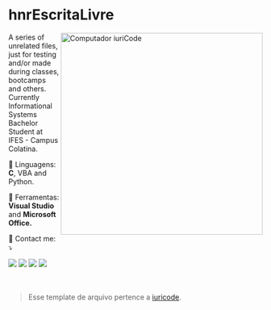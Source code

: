 # hnrEscritaLivre

<img src="https://raw.githubusercontent.com/MicaelliMedeiros/micaellimedeiros/master/image/computer-illustration.png" min-width="400px" max-width="400px" width="400px" align="right" alt="Computador iuriCode">

<p align="left"> 
  A series of unrelated files, just for testing and/or made during classes, bootcamps and others. <br>
  Currently Informational Systems Bachelor Student at IFES - Campus Colatina.
</p>

<p align="left">
  🦄 Linguagens: <strong>C</strong>, VBA and Python.
</p>

<p align="left">
  💼 Ferramentas: <strong>Visual Studio</strong> and <strong>Microsoft Office.</strong>
</p>

<p align="left">
  💌 Contact me: ⤵️
</p>

<p align="left">
  <a href="#" alt="Gmail">
  <img src="https://img.shields.io/badge/-Gmail-FF0000?style=flat-square&labelColor=FF0000&logo=gmail&logoColor=white&link=almeida.hnr@gmail.com"/></a>

  <a href="#" alt="Linkedin">
  <img src="https://img.shields.io/badge/-Linkedin-0e76a8?style=flat-square&logo=Linkedin&logoColor=white&link=linkedin.com/in/hnralmeida"/></a>

  <a href="#" alt="Facebook">
  <img src="https://img.shields.io/badge/-Facebook-3b5998?style=flat-square&labelColor=3b5998&logo=facebook&logoColor=white&link=facebook.com/hnralmeida"/></a>

  <a href="#" alt="Instagram">
  <img src="https://img.shields.io/badge/-Instagram-DF0174?style=flat-square&labelColor=DF0174&logo=instagram&logoColor=white&link=intagram.com/hnralmeida"/></a>
  <br>
  <br>
  <br>
</p>  

>  Esse template de arquivo pertence a [iuricode](https://github.com/iuricode/readme-template/blob/main/README-profile/iuricode.md).
